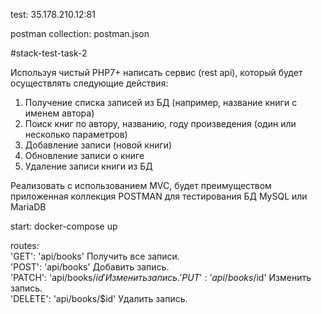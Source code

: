 test: 35.178.210.12:81

postman collection: postman.json

#stack-test-task-2

Используя чистый PHP7+ написать сервис (rest api), который будет осуществлять следующие действия:
1. Получение списка записей из БД (например, название книги с именем автора)
2. Поиск книг по автору, названию, году произведения (один или несколько параметров)
3. Добавление записи (новой книги)
4. Обновление записи о книге
5. Удаление записи книги из БД

Реализовать с использованием MVC, будет преимуществом приложенная коллекция POSTMAN для тестирования
БД MySQL или MariaDB

start: docker-compose up

routes:  
'GET': 'api/books' Получить все записи.  
'POST': 'api/books' Добавить запись.  
'PATCH': 'api/books/$id' Изменить запись.  
'PUT': 'api/books/$id' Изменить запись.  
'DELETE': 'api/books/$id' Удалить запись.  
   
